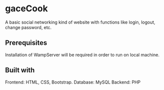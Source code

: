 # gaceCook
A basic social networking kind of website with functions like login, logout, change password, etc.

## **Prerequisites**
Installation of WampServer will be required in order to run on local machine.

## **Built with**
Frontend: HTML, CSS, Bootstrap.
Database: MySQL
Backend: PHP


